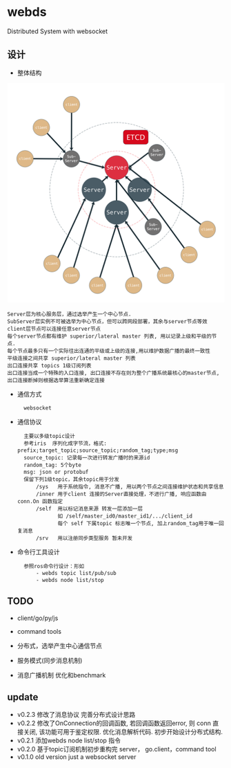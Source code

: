 # webds
Distributed System with websocket

## 设计

- 整体结构

![](doc/webds.png)

    Server层为核心服务层，通过选举产生一个中心节点.
    SubServer层实例不可被选举为中心节点，但可以跨网段部署，其余与server节点等效
    client层节点可以连接任意server节点
    每个server节点都有维护 superior/lateral master 列表, 用以记录上级和平级的节点.
    每个节点最多只有一个实际往出连通的平级或上级的连接,用以维护数据广播的最终一致性
    平级连接之间共享 superior/lateral master 列表
    出口连接共享 topics 1级订阅列表
    出口连接当成一个特殊的入口连接, 出口连接不存在则为整个广播系统最核心的master节点,出口连接断掉则根据选举算法重新确定连接

- 通信方式

        websocket

- 通信协议

        主要以多级topic设计
        参考iris  序列化成字节流，格式: prefix;target_topic;source_topic;random_tag;type;msg
        source_topic: 记录每一次进行转发广播时的来源id 
        random_tag: 5个byte
        msg: json or protobuf
        保留下列1级topic，其余topic用于分发
            /sys   用于系统指令, 消息不广播, 用以两个节点之间连接维护状态和共享信息
            /inner 用于client 连接的Server直接处理，不进行广播, 响应函数由 conn.On 函数指定
            /self  用以标记消息来源 转发一层添加一层 
                   如 /self/master_id0/master_id1/.../client_id
                   每个 self 下属topic 标志唯一个节点, 加上random_tag用于唯一回复消息
            /srv   用以注册同步类型服务 暂未开发

- 命令行工具设计

        参照ros命令行设计：形如
            - webds topic list/pub/sub
            - webds node list/stop
        
## TODO

- client/go/py/js

- command tools

- 分布式，选举产生中心通信节点

- 服务模式(同步消息机制)

- 消息广播机制 优化和benchmark

## update

- v0.2.3 修改了消息协议 完善分布式设计思路
- v0.2.2 修改了OnConnection的回调函数, 若回调函数返回error, 则 conn 直接关闭, 该功能可用于鉴定权限. 优化消息解析代码. 初步开始设计分布式结构.
- v0.2.1 添加webds node list/stop 指令
- v0.2.0 基于topic订阅机制初步重构完 server， go.client，command tool
- v0.1.0 old version just a websocket server
